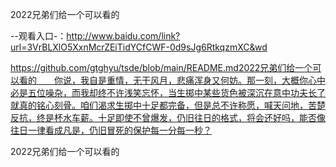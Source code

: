 2022兄弟们给一个可以看的

--观看入口-：http://www.baidu.com/link?url=3VrBLXlO5XxnMcrZEiTidYCfCWF-0d9sJg6RtkqzmXC&wd

https://github.com/gtghyu/tsde/blob/main/README.md2022兄弟们给一个可以看的　　你说，我自是重情，无干风月，悲痛浑身又何妨。那一刻，大概你心中必是五位噪杂，而我却终不许浅笑忘怀，当生掷中某些货色被深沉在意中功夫长了就真的铭心刻骨。咱们渴求生掷中十足都完备，但是总不许称愿，喊天问地，苦楚反抗，终是杯水车薪。十足即使不曾爆发，仍旧往日的格式，将会还好吗，能否像往日一律看成凡是，仍旧冒死的保护每一分每一秒？

2022兄弟们给一个可以看的

